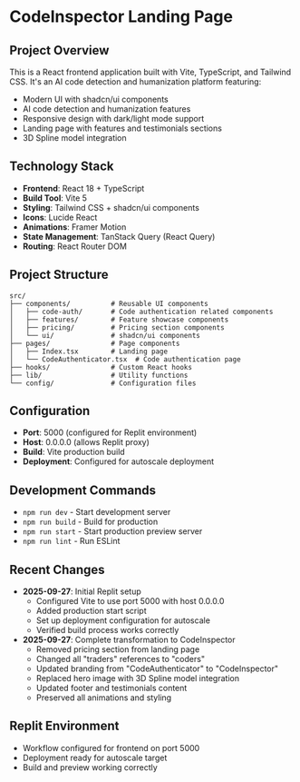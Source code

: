 # CodeInspector Landing Page

## Project Overview
This is a React frontend application built with Vite, TypeScript, and Tailwind CSS. It's an AI code detection and humanization platform featuring:
- Modern UI with shadcn/ui components
- AI code detection and humanization features
- Responsive design with dark/light mode support
- Landing page with features and testimonials sections
- 3D Spline model integration

## Technology Stack
- **Frontend**: React 18 + TypeScript
- **Build Tool**: Vite 5
- **Styling**: Tailwind CSS + shadcn/ui components
- **Icons**: Lucide React
- **Animations**: Framer Motion
- **State Management**: TanStack Query (React Query)
- **Routing**: React Router DOM

## Project Structure
```
src/
├── components/          # Reusable UI components
│   ├── code-auth/       # Code authentication related components
│   ├── features/        # Feature showcase components
│   ├── pricing/         # Pricing section components
│   └── ui/              # shadcn/ui components
├── pages/               # Page components
│   ├── Index.tsx        # Landing page
│   └── CodeAuthenticator.tsx  # Code authentication page
├── hooks/               # Custom React hooks
├── lib/                 # Utility functions
└── config/              # Configuration files
```

## Configuration
- **Port**: 5000 (configured for Replit environment)
- **Host**: 0.0.0.0 (allows Replit proxy)
- **Build**: Vite production build
- **Deployment**: Configured for autoscale deployment

## Development Commands
- `npm run dev` - Start development server
- `npm run build` - Build for production
- `npm run start` - Start production preview server
- `npm run lint` - Run ESLint

## Recent Changes
- **2025-09-27**: Initial Replit setup
  - Configured Vite to use port 5000 with host 0.0.0.0
  - Added production start script
  - Set up deployment configuration for autoscale
  - Verified build process works correctly
- **2025-09-27**: Complete transformation to CodeInspector
  - Removed pricing section from landing page
  - Changed all "traders" references to "coders" 
  - Updated branding from "CodeAuthenticator" to "CodeInspector"
  - Replaced hero image with 3D Spline model integration
  - Updated footer and testimonials content
  - Preserved all animations and styling

## Replit Environment
- Workflow configured for frontend on port 5000
- Deployment ready for autoscale target
- Build and preview working correctly